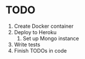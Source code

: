 # TODO

1. Create Docker container
1. Deploy to Heroku
   1. Set up Mongo instance
1. Write tests
1. Finish TODOs in code
